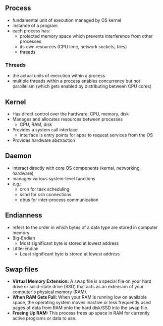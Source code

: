 ## Process
- fundamental unit of execution managed by OS kernel
- instance of a program
- each process has:
	- protected memory space which prevents interference from other processes
	- its own resources (CPU time, network sockets, files)
	- threads
### Threads
- the actual units of execution within a process
- multiple threads within a process enables concurrency but not parallelism (which gets enabled by distributing between CPU cores)
## Kernel
- Has direct control over the hardware: CPU, memory, disk
- Manages and allocates resources between processes
	- CPU, RAM, disk
- Provides a system call interface
	- interface is entry points for apps to request services from the OS
- Provides hardware abstraction
## Daemon
- interact directly with core OS components (kernal, networking, hardware)
- manages various system-level functions
- e.g.:
	- cron for task scheduling
	- sshd for ssh connections
	- dbus for inter-process communication
## Endianness
- refers to the order in which bytes of a data type are stored in computer memory
- Big-Endian
	- Most significant byte is stored at lowest address
- Little-Endian
	- Least significant byte is stored at lowest address
## Swap files
- **Virtual Memory Extension:** A swap file is a special file on your hard drive or solid-state drive (SSD) that acts as an extension of your computer's physical memory (RAM).
- **When RAM Gets Full:** When your RAM is running low on available space, the operating system moves inactive or less frequently used pages of data from RAM onto the hard disk/SSD into the swap file.
- **Freeing Up RAM:** This process frees up space in RAM for currently active programs or data to use.